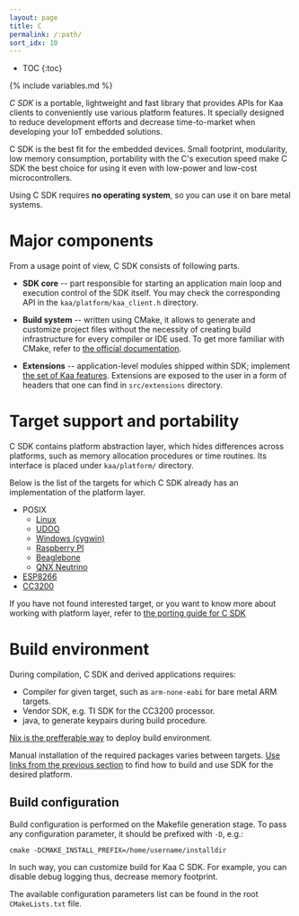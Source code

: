 ```yaml
---
layout: page
title: C
permalink: /:path/
sort_idx: 10
---
```


* TOC
{:toc}

{% include variables.md %}

*C SDK* is a portable, lightweight and fast library that provides APIs for Kaa clients to conveniently use various platform features.
It specially designed to reduce development efforts and decrease time-to-market when developing your IoT embedded solutions.

C SDK is the best fit for the embedded devices.
Small footprint, modularity, low memory consumption, portability with the C's execution speed make C SDK the best choice for using it even with low-power and low-cost microcontrollers.

Using C SDK requires **no operating system**, so you can use it on bare metal systems.

# Major components

From a usage point of view, C SDK consists of following parts.

- **SDK core** -- part responsible for starting an application main loop and execution control of the SDK itself.
You may check the corresponding API in the `kaa/platform/kaa_client.h` directory.

- **Build system** -- written using CMake, it allows to generate and customize project files without the necessity of creating build infrastructure for every compiler or IDE used.
To get more familiar with CMake, refer to [the official documentation](https://cmake.org/).

- **Extensions** -- application-level modules shipped within SDK; implement [the set of Kaa features]({{root_url}}/Programming-guide/Key-platform-features/).
Extensions are exposed to the user in a form of headers that one can find in `src/extensions` directory.

# Target support and portability

C SDK contains platform abstraction layer, which hides differences across platforms, such as memory allocation procedures or time routines.
Its interface is placed under `kaa/platform/` directory.

Below is the list of the targets for which C SDK already has an implementation of the platform layer.

- POSIX
    - [Linux]({{root_url}}/Programming-guide/Using-Kaa-endpoint-SDKs/C/SDK-Linux/)
    - [UDOO]({{root_url}}/Programming-guide/Using-Kaa-endpoint-SDKs/C/SDK-UDOO/)
    - [Windows (cygwin)]({{root_url}}/Programming-guide/Using-Kaa-endpoint-SDKs/C/SDK-Windows)
    - [Raspberry PI]({{root_url}}/Programming-guide/Using-Kaa-endpoint-SDKs/C/SDK-RPi/)
    - [Beaglebone]({{root_url}}/Programming-guide/Using-Kaa-endpoint-SDKs/C/SDK-Beaglebone/)
    - [QNX Neutrino]({{root_url}}/Programming-guide/Using-Kaa-endpoint-SDKs/C/SDK-QNX-Neutrino/)
- [ESP8266]({{root_url}}/Programming-guide/Using-Kaa-endpoint-SDKs/C/SDK-Linux/)
- [CC3200]({{root_url}}/Programming-guide/Using-Kaa-endpoint-SDKs/C/SDK-Linux/)

If you have not found interested target, or you want to know more about working with platform layer, refer to [the porting guide for C SDK]({{root_url}}/Customization-guide/Endpoint-SDKs/C-SDK/Porting-guide/)

# Build environment

During compilation, C SDK and derived applications requires:

 - Compiler for given target, such as `arm-none-eabi` for bare metal ARM targets.
 - Vendor SDK, e.g. TI SDK for the CC3200 processor.
 - java, to generate keypairs during build procedure.

[Nix is the prefferable way]({{root_url}}/Customization-guide/Endpoint-SDKs/C-SDK/Environment-setup/) to deploy build environment.

Manual installation of the required packages varies between targets.
[Use links from the previous section](#target-support-and-portability) to find how to build and use SDK for the desired platform.

## Build configuration

Build configuration is performed on the Makefile generation stage.
To pass any configuration parameter, it should be prefixed with `-D`, e.g.:

    cmake -DCMAKE_INSTALL_PREFIX=/home/username/installdir

In such way, you can customize build for Kaa C SDK. For example, you can disable debug logging thus, decrease memory footprint.

The available configuration parameters list can be found in the root `CMakeLists.txt` file.
